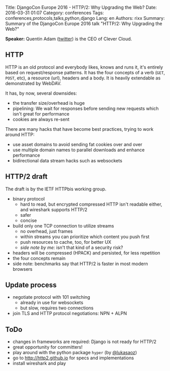 Title: DjangoCon Europe 2016 - HTTP/2: Why Upgrading the Web?
Date:   2016-03-31 01:07
Category: conferences
Tags: conferences,protocols,talks,python,django
Lang: en
Authors: rixx
Summary: Summary of the DjangoCon Europe 2016 talk "HTTP/2: Why Upgrading the Web?"

**Speaker:** Quentin Adam ([twitter](https://twitter.com/waxzce)) is the CEO of Clever Cloud.

## HTTP

HTTP is an old protocol and everybody likes, knows and runs it, it's entirely based on request/response patterns. It has
the four concepts of a verb (`GET`, `POST`, etc), a resource (url), headers and a body. It is heavily extendable as
demonstrated by WebDAV.

It has, by now, several downsides: 
 - the transfer size/overhead is huge
 - pipelining: We wait for responses before sending new requests which isn't great for performance
 - cookies are always re-sent

There are many hacks that have become best practices, trying to work around HTTP:
 - use asset domains to avoid sending fat cookies over and over
 - use multiple domain names to parallel downloads and enhance performance
 - bidirectional data stream hacks such as websockets

## HTTP/2 draft

The draft is by the IETF HTTPbis working group.

 - binary protocol
    - hard to read, but encrypted compressed HTTP isn't readable either, and wireshark supports HTTP/2
    - safer
    - concise
 - build only one TCP connection to utilize streams
    - no overhead, just frames
    - within streams you can prioritize which content you push first
    - push resources to cache, too, for better UX
    - *side note by me:* isn't that kind of a security risk?
 - headers will be compressed (HPACK) and persisted, for less repetition
 - the four concepts remain
 - side note: benchmarks say that HTTP/2 is faster in most modern browsers

## Update process

 - negotiate protocol with 101 switching
    - already in use for websockets
    - but slow, requires two connections
 - join TLS and HTTP protocol negotiations: NPN + ALPN

## ToDo

 - changes in frameworks are required: Django is not ready for HTTP/2
 - great opportunity for committers!
 - play around with the python package `hyper` (by [@lukasaoz](https://twitter.com/lukasaoz))
 - go to http://http2.github.io for specs and implementations
 - install wireshark and play
